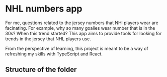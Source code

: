 # NHL numbers app
For me, questions related to the jersey numbers that NHl players wear are facinating. For example, why so many goalies wear number that is in the 30s? When this trend started? This app aims to provide tools for looking for trends in the jersey that NHL players use.

From the perspective of learning, this project is meant to be a way of refreshing my skills with TypeScript and React.

## Structure of the folder